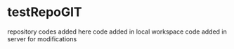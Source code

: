 # testRepoGIT
repository
codes added here
code added in local workspace
code added in server for modifications
